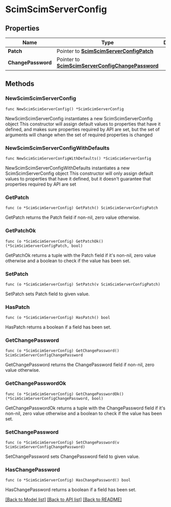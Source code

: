 # ScimScimServerConfig

## Properties

Name | Type | Description | Notes
------------ | ------------- | ------------- | -------------
**Patch** | Pointer to [**ScimScimServerConfigPatch**](ScimScimServerConfigPatch.md) |  | [optional] 
**ChangePassword** | Pointer to [**ScimScimServerConfigChangePassword**](ScimScimServerConfigChangePassword.md) |  | [optional] 

## Methods

### NewScimScimServerConfig

`func NewScimScimServerConfig() *ScimScimServerConfig`

NewScimScimServerConfig instantiates a new ScimScimServerConfig object
This constructor will assign default values to properties that have it defined,
and makes sure properties required by API are set, but the set of arguments
will change when the set of required properties is changed

### NewScimScimServerConfigWithDefaults

`func NewScimScimServerConfigWithDefaults() *ScimScimServerConfig`

NewScimScimServerConfigWithDefaults instantiates a new ScimScimServerConfig object
This constructor will only assign default values to properties that have it defined,
but it doesn't guarantee that properties required by API are set

### GetPatch

`func (o *ScimScimServerConfig) GetPatch() ScimScimServerConfigPatch`

GetPatch returns the Patch field if non-nil, zero value otherwise.

### GetPatchOk

`func (o *ScimScimServerConfig) GetPatchOk() (*ScimScimServerConfigPatch, bool)`

GetPatchOk returns a tuple with the Patch field if it's non-nil, zero value otherwise
and a boolean to check if the value has been set.

### SetPatch

`func (o *ScimScimServerConfig) SetPatch(v ScimScimServerConfigPatch)`

SetPatch sets Patch field to given value.

### HasPatch

`func (o *ScimScimServerConfig) HasPatch() bool`

HasPatch returns a boolean if a field has been set.

### GetChangePassword

`func (o *ScimScimServerConfig) GetChangePassword() ScimScimServerConfigChangePassword`

GetChangePassword returns the ChangePassword field if non-nil, zero value otherwise.

### GetChangePasswordOk

`func (o *ScimScimServerConfig) GetChangePasswordOk() (*ScimScimServerConfigChangePassword, bool)`

GetChangePasswordOk returns a tuple with the ChangePassword field if it's non-nil, zero value otherwise
and a boolean to check if the value has been set.

### SetChangePassword

`func (o *ScimScimServerConfig) SetChangePassword(v ScimScimServerConfigChangePassword)`

SetChangePassword sets ChangePassword field to given value.

### HasChangePassword

`func (o *ScimScimServerConfig) HasChangePassword() bool`

HasChangePassword returns a boolean if a field has been set.


[[Back to Model list]](../README.md#documentation-for-models) [[Back to API list]](../README.md#documentation-for-api-endpoints) [[Back to README]](../README.md)


